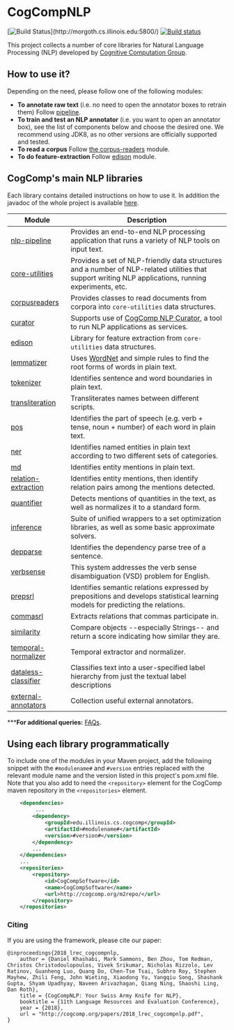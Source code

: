 # CogCompNLP
[![Build Status](http://morgoth.cs.illinois.edu:5800/app/rest/builds/buildType:(id:CogcompNlp_Build)/statusIcon)](http://morgoth.cs.illinois.edu:5800/)
[![Build status](https://ci.appveyor.com/api/projects/status/f53iv8435rq875ex/branch/master?svg=true)](https://ci.appveyor.com/project/bhargavm/illinois-cogcomp-nlp/branch/master)

This project collects a number of core libraries for Natural Language Processing (NLP) developed 
by [Cognitive Computation Group](https://cogcomp.org).  

## How to use it? 
Depending on the need, please follow one of the following modules: 
 - **To annotate raw text** (i.e. no need to open the annotator boxes to retrain them) Follow [pipeline](pipeline/). 
 - **To train and test an NLP annotator** (i.e. you want to open an annotator box), see the list of components below and choose the desired one. We recommend using JDK8, as no other versions are officially supported and tested.
 - **To read a corpus** Follow [the corpus-readers](corpusreaders) module. 
 - **To do feature-extraction** Follow [edison](edison) module. 


## CogComp's main NLP libraries

Each library contains detailed instructions on how to use it. In addition the javadoc of the whole project is available [here](http://cogcomp.org/software/doc/apidocs/). 

| Module | Description |
|----------|------------|
| [nlp-pipeline](pipeline/README.md) | Provides an end-to-end NLP processing application that runs a variety of NLP tools on input text. |
| [core-utilities](core-utilities/README.md) | Provides a set of NLP-friendly data structures and a number of  NLP-related utilities that support writing NLP applications, running experiments, etc. |
| [corpusreaders](corpusreaders/README.md) | Provides classes to read documents from corpora into `core-utilities` data structures. |
| [curator](curator/README.md) | Supports use of [CogComp NLP Curator](http://cogcomp.org/page/software_view/Curator), a tool to run NLP applications as services. |
| [edison](edison/README.md) | Library for feature extraction from `core-utilities` data structures.  | 
| [lemmatizer](lemmatizer/README.md)  |  Uses [WordNet](https://wordnet.princeton.edu/) and simple rules to find the root forms of words in plain text. |
| [tokenizer](tokenizer/README.md) | Identifies sentence and word boundaries in plain text. |
| [transliteration](transliteration/README.md) | Transliterates names between different scripts. | 
| [pos](pos/README.md)  | Identifies the part of speech (e.g. verb + tense, noun + number) of each word in plain text.  |  
| [ner](ner/README.md) | Identifies named entities in plain text according to two different sets of categories.  |
| [md](md/README.md) | Identifies entity mentions in plain text.  |
| [relation-extraction](relation-extraction/README.md) | Identifies entity mentions, then identify relation pairs among the mentions detected.  |
| [quantifier](quantifier/README.md) | Detects mentions of quantities in the text, as well as normalizes it to a standard form. |
| [inference](inference/README.md) |  Suite of unified wrappers to a set optimization libraries, as well as some basic approximate solvers. |
| [depparse](depparse/README.md) | Identifies the dependency parse tree of a sentence. |
| [verbsense](verbsense/README.md) | This system addresses the verb sense disambiguation (VSD) problem for English. |
| [prepsrl](prepsrl/README.md) | Identifies semantic relations expressed by prepositions and develops statistical learning models for predicting the relations. |
| [commasrl](commasrl/README.md) | Extracts relations that commas participate in. |
| [similarity](similarity/README.md) | Compare objects --especially Strings-- and return a score indicating how similar they are. |
| [temporal-normalizer](temporal-normalizer/README.md) | Temporal extractor and normalizer.  |
| [dataless-classifier](dataless-classifier/README.md) | Classifies text into a user-specified label hierarchy from just the textual label descriptions |
| [external-annotators](external/README.md) | Collection useful external annotators.  |


**\***For additional queries:** [FAQs](faq.md).

## Using each library programmatically 

To include one of the modules in your Maven project, add the following snippet with the
   `#modulename#` and `#version` entries replaced with the relevant module name and the 
   version listed in this project's pom.xml file. Note that you also add to need the
   `<repository>` element for the CogComp maven repository in the `<repositories>` element.
    
```xml 
    <dependencies>
         ...
        <dependency>
            <groupId>edu.illinois.cs.cogcomp</groupId>
            <artifactId>#modulename#</artifactId>
            <version>#version#</version>
        </dependency>
        ...
    </dependencies>
    ...
    <repositories>
        <repository>
            <id>CogCompSoftware</id>
            <name>CogCompSoftware</name>
            <url>http://cogcomp.org/m2repo/</url>
        </repository>
    </repositories>
```

### Citing 
If you are using the framework, please cite our paper: 
```
@inproceedings{2018_lrec_cogcompnlp,
    author = {Daniel Khashabi, Mark Sammons, Ben Zhou, Tom Redman, Christos Christodoulopoulos, Vivek Srikumar, Nicholas Rizzolo, Lev Ratinov, Guanheng Luo, Quang Do, Chen-Tse Tsai, Subhro Roy, Stephen Mayhew, Zhili Feng, John Wieting, Xiaodong Yu, Yangqiu Song, Shashank Gupta, Shyam Upadhyay, Naveen Arivazhagan, Qiang Ning, Shaoshi Ling, Dan Roth},
    title = {CogCompNLP: Your Swiss Army Knife for NLP},
    booktitle = {11th Language Resources and Evaluation Conference},
    year = {2018},
    url = "http://cogcomp.org/papers/2018_lrec_cogcompnlp.pdf",
}
```
